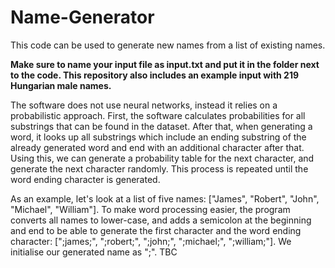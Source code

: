 # Name-Generator

This code can be used to generate new names from a list of existing names.

**Make sure to name your input file as input.txt and put it in the folder next to the code. This repository also includes an example input with 219 Hungarian male names.**

The software does not use neural networks, instead it relies on a probabilistic approach. First, the software calculates probabilities for all substrings that can be found in the dataset. After that, when generating a word, it looks up all substrings which include an ending substring of the already generated word and end with an additional character after that. Using this, we can generate a probability table for the next character, and generate the next character randomly. This process is repeated until the word ending character is generated.

As an example, let's look at a list of five names: ["James", "Robert", "John", "Michael", "William"]. To make word processing easier, the program converts all names to lower-case, and adds a semicolon at the beginning and end to be able to generate the first character and the word ending character: [";james;", ";robert;", ";john;", ";michael;", ";william;"]. We initialise our generated name as ";". TBC
